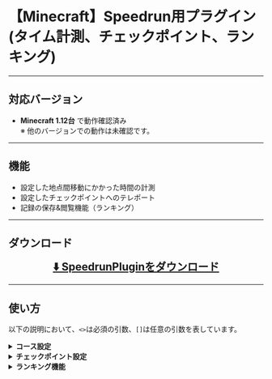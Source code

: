 # 【Minecraft】Speedrun用プラグイン(タイム計測、チェックポイント、ランキング)

---

## **対応バージョン**

- **Minecraft 1.12台** で動作確認済み  
  ※ 他のバージョンでの動作は未確認です。

---

## **機能**

- 設定した地点間移動にかかった時間の計測
- 設定したチェックポイントへのテレポート
- 記録の保存&閲覧機能（ランキング）

---

## ダウンロード
<p align="center">
  <a href="https://github.com/cresc28/Speedrun/releases/tag/v3.1.1" style="font-size: 1.5em;">
    <strong>⬇️ SpeedrunPluginをダウンロード</strong>
  </a>
</p>

---

## **使い方**
以下の説明において、`<>`は必須の引数、`[]`は任意の引数を表しています。

<details>
<summary><strong>コース設定</strong></summary>

### `/course add <start|end|via_point> <コース名>`
スタート地点、中継地点、ゴール地点を設定します。(地点はブロックごとに設定可能です。)<br>
地点設定を行うブロックの上に立ち、地点タイプとコース名を指定してください。  <br>
<span style="color:red">別ワールドであっても同じコース名の場合、同じコースとして見做されます。</span>

同一の名前のスタート地点やゴール地点が複数存在する場合は、
最後に踏んだスタート地点から最初に踏んだゴール地点までの時間が計測・表示されます。

---

### `/course add via_point <コース名>　[中継地点名]`
名前付きで中継地点を登録します。<br>
内部的には`コース名.中継地点名`という形式で保存されます。
中継地点名は省略可能です。
また、中継地点通過時にメッセージをブロードキャストするかについては、config.ymlのbroadcastViapointPassMessageの項目を設定してください。

---

### `/course remove [start|end|via_point] <コース名>`
指定コースのスタート地点、中継地点、ゴール地点を削除します。<br>
地点タイプを指定しない場合はそのコースのすべての地点を削除します。

---

### `/course list [start|end|via_point]` 
登録されているコースの一覧を表示します。

---

### `/course tp [start|end|via_point] <コース名>`
指定コースへTPします。タイプを指定しない場合はスタート地点にTPされます。<br>
このコマンドは`/cp tp`に比べて低速です。

---

### その他
コースの計測開始メッセージやクリアメッセージを変更するには、  
`Speedrun`ディレクトリに生成される`message.yml`を編集してください。

</details>

<details>
<summary><strong>チェックポイント設定</strong></summary>

### 使い方
ネザースターを右クリックで最後に設定したチェックポイント(以下CP)にテレポートします。<br>
ネザースターを左クリックでGUIメニューを開きます。

---

### `/cp [CP名]`
現在位置にCPを登録します。</br>
名前を指定しなかった場合はtmpという名前でCPが登録されます。<br>
ネザースターを右クリックすると、その位置にテレポートします。

---

### `/cp remove <CP名>`
指定したCPを削除します。

---

### `/cp tp <CP名>`
指定したCPへTPします。

---

### `/cp list [ワールド名]`
指定のワールドに存在するCPの一覧を表示します。<br>
ワールドの指定がない場合は現在のワールドに存在するCPの一覧を表示します。

---

### `/cp allowCrossWorldTp <true|false>`
ワールドを跨ぐCPでの移動を許可または禁止します。

---

### `/cp deleteCpOnStart <true|false>`
計測開始時にそのコースのCPを削除するか否かを設定します。<br>
trueに設定した場合、計測を開始したコースと同一の名前を持つCP(現在のワールドに限る)を削除します。

---

### 看板CP
某鯖のCPと同じです。<br>
看板の **1行目** に`cp`(必須)、**2行目** に`CP名`(任意)、**3行目** に`player`、`fixed`、`fly`(任意)のいずれかを記述してください。

- `player` … 地上でのみCPをセットでき、プレイヤーのいる地点にCPがセットされます。
- `fixed` … 看板の位置にCPがセットされます。
- `fly` … 空中でCPのセットができ、プレイヤーのいる地点にCPがセットされます。

尚、2行目、3行目に記述がない場合は、CP名はtmp、typeはplayerと自動的に割り当てられます。
![例](./docs/images/sign_example_1.png)
</details>

<details>
<summary><strong>ランキング機能</strong></summary>

### `/top <コース名>`
指定コースのランキングを10位まで表示します。<br>
また、以下のオプションを順不同で使用可能です。

**オプション**
- `[表示件数]` ・・・ 半角数字でランキングの表示件数を指定できます。デフォルトは10、最大で30件まで表示可能です。
- `dup` ・・・ 同一プレイヤーの複数記録を含めたランキングを表示します。例えば、1位と2位に同じプレイヤーの記録が存在する場合でも両方表示されます。
- `above` ・・・ 自分の記録より上位の記録をn件表示します。プレイヤー名を共に指定することで、特定プレイヤーのより上位の記録の表示も可能です。
- `detail` ・・・ 中継地点が存在するコースの場合、中継地点通過タイムとラップタイムを表示します。他プレイヤーの詳細情報を表示したい場合は、プレイヤー名を共に指定してください。

**使用例**
- `/top コースA dup 20` ・・・ コースAの記録を同一プレイヤーの複数記録を含めてランキング形式で20件表示します。
- `/top コースA above BBBB`・・・コースAのBBBBさんのベスト記録より上位の記録を表示します。BBBBさんが31位の場合、21-31位までの記録が表示されます。
- `/top コースA detail BBBB` ・・・ BBBBさんの記録の詳細を表示します。

---

### `/record add <コース名> <プレイヤー名> <タイム(Tick数)>`
記録を追加します。タイムは半角数字でtick数で入力してください。

---

### `/record remove <コース名> <プレイヤー名>`
削除したい記録の保持者とコース名を指定してください。<br>
コマンド入力後、削除メニューが開くので、そこで削除したいタイムを選択してください。
topコマンドでプレイヤー名がUUID表示されている場合は、UUIDからプレイヤー名を検索する必要があります。

---

### `/record removeAll <コース名> <プレイヤー名>`
指定コースの指定プレイヤーの記録をすべて削除します。

---

### `/cp record removePlayerAll <プレイヤー名>`
指定プレイヤーの記録を全コースから削除します。<br>
このコマンドはサーバーコンソールからのみ実行可能です。

---

### `/cp record removeCourseAll <コース名>`
指定コースの記録を全て削除します。<br>
このコマンドはサーバーコンソールからのみ実行可能です。

### ランキング看板
クリックすることでランキングを表示する看板を作成できます。<br>
看板の**1行目** に`top`(必須)、**2行目** に`コース名`(必須)を記述してください。
また、**3行目** には`表示件数`(任意)、4行目には`dup`、`detail`(任意)のオプションが記述可能です。<br>

![例](./docs/images/sign_example_2.png)

### その他
各コースの各プレイヤーの記録はデフォルトで最大10件まで保存され、それを超えた場合は悪い記録から順に削除されます。<br>
保存上限を変更したい場合は、`config`ディレクトリ内の`maxRecordStored`を編集してください。

</details>